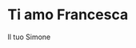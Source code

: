 <!DOCTYPE html>
<html>
<head>
  <title> Ti amo Francesca</title>
</head>
<body>
  <h1>Ti amo Francesca</h1>
  <p>Il tuo Simone</p>
</body>
</html>

